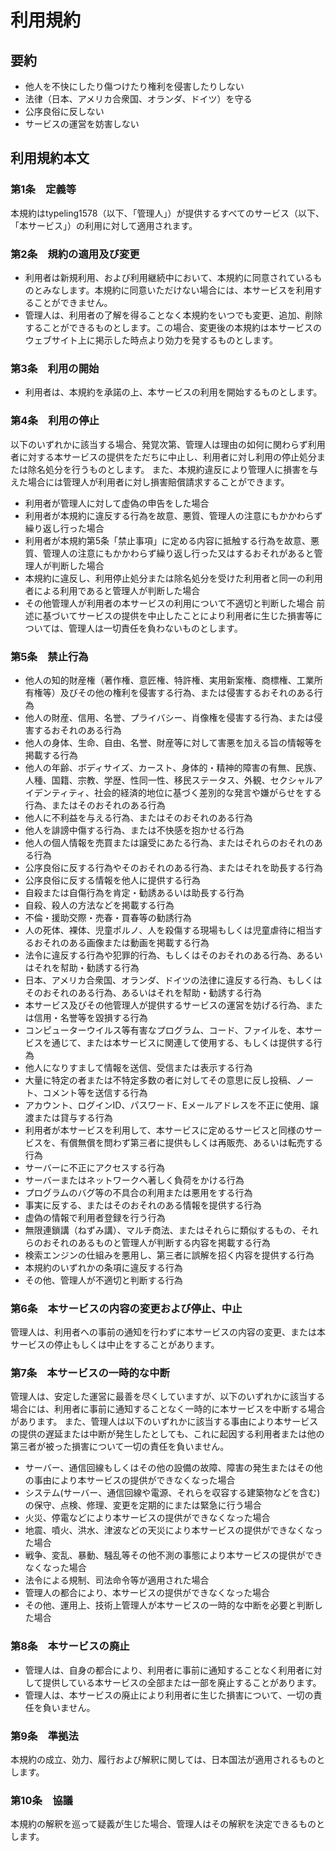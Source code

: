 # 利用規約

## 要約
* 他人を不快にしたり傷つけたり権利を侵害したりしない
* 法律（日本、アメリカ合衆国、オランダ、ドイツ）を守る
* 公序良俗に反しない
* サービスの運営を妨害しない

## 利用規約本文

### 第1条　定義等
本規約はtypeling1578（以下、「管理人」）が提供するすべてのサービス（以下、「本サービス」）の利用に対して適用されます。

### 第2条　規約の適用及び変更
* 利用者は新規利用、および利用継続中において、本規約に同意されているものとみなします。本規約に同意いただけない場合には、本サービスを利用することができません。
* 管理人は、利用者の了解を得ることなく本規約をいつでも変更、追加、削除することができるものとします。この場合、変更後の本規約は本サービスのウェブサイト上に掲示した時点より効力を発するものとします。

### 第3条　利用の開始
* 利用者は、本規約を承諾の上、本サービスの利用を開始するものとします。

### 第4条　利用の停止
以下のいずれかに該当する場合、発覚次第、管理人は理由の如何に関わらず利用者に対する本サービスの提供をただちに中止し、利用者に対し利用の停止処分または除名処分を行うものとします。
また、本規約違反により管理人に損害を与えた場合には管理人が利用者に対し損害賠償請求することができます。
* 利用者が管理人に対して虚偽の申告をした場合
* 利用者が本規約に違反する行為を故意、悪質、管理人の注意にもかかわらず繰り返し行った場合
* 利用者が本規約第5条「禁止事項」に定める内容に抵触する行為を故意、悪質、管理人の注意にもかかわらず繰り返し行った又はするおそれがあると管理人が判断した場合
* 本規約に違反し、利用停止処分または除名処分を受けた利用者と同一の利用者による利用であると管理人が判断した場合
* その他管理人が利用者の本サービスの利用について不適切と判断した場合
前述に基づいてサービスの提供を中止したことにより利用者に生じた損害等については、管理人は一切責任を負わないものとします。

### 第5条　禁止行為
* 他人の知的財産権（著作権、意匠権、特許権、実用新案権、商標権、工業所有権等）及びその他の権利を侵害する行為、または侵害するおそれのある行為
* 他人の財産、信用、名誉、プライバシー、肖像権を侵害する行為、または侵害するおそれのある行為
* 他人の身体、生命、自由、名誉、財産等に対して害悪を加える旨の情報等を掲載する行為
* 他人の年齢、ボディサイズ、カースト、身体的・精神的障害の有無、民族、人種、国籍、宗教、学歴、性同一性、移民ステータス、外観、セクシャルアイデンティティ、社会的経済的地位に基づく差別的な発言や嫌がらせをする行為、またはそのおそれのある行為
* 他人に不利益を与える行為、またはそのおそれのある行為
* 他人を誹謗中傷する行為、または不快感を抱かせる行為
* 他人の個人情報を売買または譲受にあたる行為、またはそれらのおそれのある行為
* 公序良俗に反する行為やそのおそれのある行為、またはそれを助長する行為
* 公序良俗に反する情報を他人に提供する行為
* 自殺または自傷行為を肯定・勧誘あるいは助長する行為
* 自殺、殺人の方法などを掲載する行為
* 不倫・援助交際・売春・買春等の勧誘行為
* 人の死体、裸体、児童ポルノ、人を殺傷する現場もしくは児童虐待に相当するおそれのある画像または動画を掲載する行為
* 法令に違反する行為や犯罪的行為、もしくはそのおそれのある行為、あるいはそれを幇助・勧誘する行為
* 日本、アメリカ合衆国、オランダ、ドイツの法律に違反する行為、もしくはそのおそれのある行為、あるいはそれを幇助・勧誘する行為
* 本サービス及びその他管理人が提供するサービスの運営を妨げる行為、または信用・名誉等を毀損する行為
* コンピューターウイルス等有害なプログラム、コード、ファイルを、本サービスを通じて、または本サービスに関連して使用する、もしくは提供する行為
* 他人になりすまして情報を送信、受信または表示する行為
* 大量に特定の者または不特定多数の者に対してその意思に反し投稿、ノート、コメント等を送信する行為
* アカウント、ログインID、パスワード、Eメールアドレスを不正に使用、譲渡または貸与する行為
* 利用者が本サービスを利用して、本サービスに定めるサービスと同様のサービスを、有償無償を問わず第三者に提供もしくは再販売、あるいは転売する行為
* サーバーに不正にアクセスする行為
* サーバーまたはネットワークへ著しく負荷をかける行為
* プログラムのバグ等の不具合の利用または悪用をする行為
* 事実に反する、またはそのおそれのある情報を提供する行為
* 虚偽の情報で利用者登録を行う行為
* 無限連鎖講（ねずみ講）、マルチ商法、またはそれらに類似するもの、それらのおそれのあるものと管理人が判断する内容を掲載する行為
* 検索エンジンの仕組みを悪用し、第三者に誤解を招く内容を提供する行為
* 本規約のいずれかの条項に違反する行為
* その他、管理人が不適切と判断する行為

### 第6条　本サービスの内容の変更および停止、中止
管理人は、利用者への事前の通知を行わずに本サービスの内容の変更、または本サービスの停止もしくは中止をすることがあります。

### 第7条　本サービスの一時的な中断
管理人は、安定した運営に最善を尽くしていますが、以下のいずれかに該当する場合には、利用者に事前に通知することなく一時的に本サービスを中断する場合があります。
また、管理人は以下のいずれかに該当する事由により本サービスの提供の遅延または中断が発生したとしても、これに起因する利用者または他の第三者が被った損害について一切の責任を負いません。
* サーバー、通信回線もしくはその他の設備の故障、障害の発生またはその他の事由により本サービスの提供ができなくなった場合
* システム(サーバー、通信回線や電源、それらを収容する建築物などを含む)の保守、点検、修理、変更を定期的にまたは緊急に行う場合
* 火災、停電などにより本サービスの提供ができなくなった場合
* 地震、噴火、洪水、津波などの天災により本サービスの提供ができなくなった場合
* 戦争、変乱、暴動、騒乱等その他不測の事態により本サービスの提供ができなくなった場合
* 法令による規制、司法命令等が適用された場合
* 管理人の都合により、本サービスの提供ができなくなった場合
* その他、運用上、技術上管理人が本サービスの一時的な中断を必要と判断した場合

### 第8条　本サービスの廃止
* 管理人は、自身の都合により、利用者に事前に通知することなく利用者に対して提供している本サービスの全部または一部を廃止することがあります。
* 管理人は、本サービスの廃止により利用者に生じた損害について、一切の責任を負いません。

### 第9条　準拠法
本規約の成立、効力、履行および解釈に関しては、日本国法が適用されるものとします。

### 第10条　協議
本規約の解釈を巡って疑義が生じた場合、管理人はその解釈を決定できるものとします。
